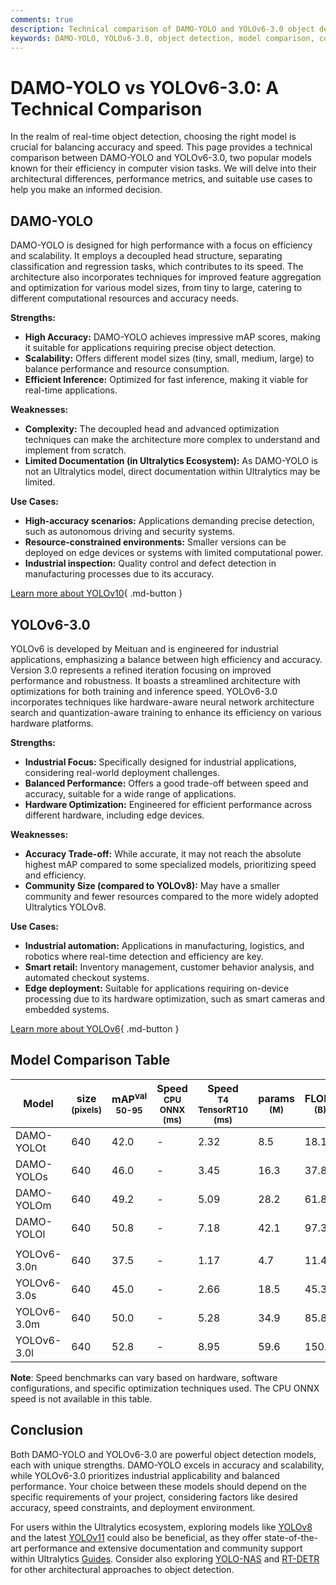 ```yaml
---
comments: true
description: Technical comparison of DAMO-YOLO and YOLOv6-3.0 object detection models, including architecture, performance, and use cases.
keywords: DAMO-YOLO, YOLOv6-3.0, object detection, model comparison, computer vision, Ultralytics
---
```


# DAMO-YOLO vs YOLOv6-3.0: A Technical Comparison

<script async src="https://cdn.jsdelivr.net/npm/chart.js@3.9.1/dist/chart.min.js"></script>
<script defer src="../../javascript/benchmark.js"></script>

<canvas id="modelComparisonChart" width="1024" height="400" active-models='["DAMO-YOLO", "YOLOv6-3.0"]'></canvas>

In the realm of real-time object detection, choosing the right model is crucial for balancing accuracy and speed. This page provides a technical comparison between DAMO-YOLO and YOLOv6-3.0, two popular models known for their efficiency in computer vision tasks. We will delve into their architectural differences, performance metrics, and suitable use cases to help you make an informed decision.

## DAMO-YOLO

DAMO-YOLO is designed for high performance with a focus on efficiency and scalability. It employs a decoupled head structure, separating classification and regression tasks, which contributes to its speed. The architecture also incorporates techniques for improved feature aggregation and optimization for various model sizes, from tiny to large, catering to different computational resources and accuracy needs.

**Strengths:**

- **High Accuracy:** DAMO-YOLO achieves impressive mAP scores, making it suitable for applications requiring precise object detection.
- **Scalability:** Offers different model sizes (tiny, small, medium, large) to balance performance and resource consumption.
- **Efficient Inference:** Optimized for fast inference, making it viable for real-time applications.

**Weaknesses:**

- **Complexity:** The decoupled head and advanced optimization techniques can make the architecture more complex to understand and implement from scratch.
- **Limited Documentation (in Ultralytics Ecosystem):** As DAMO-YOLO is not an Ultralytics model, direct documentation within Ultralytics may be limited.

**Use Cases:**

- **High-accuracy scenarios:** Applications demanding precise detection, such as autonomous driving and security systems.
- **Resource-constrained environments:** Smaller versions can be deployed on edge devices or systems with limited computational power.
- **Industrial inspection:** Quality control and defect detection in manufacturing processes due to its accuracy.

[Learn more about YOLOv10](https://docs.ultralytics.com/models/yolov10/){ .md-button }

## YOLOv6-3.0

YOLOv6 is developed by Meituan and is engineered for industrial applications, emphasizing a balance between high efficiency and accuracy. Version 3.0 represents a refined iteration focusing on improved performance and robustness. It boasts a streamlined architecture with optimizations for both training and inference speed. YOLOv6-3.0 incorporates techniques like hardware-aware neural network architecture search and quantization-aware training to enhance its efficiency on various hardware platforms.

**Strengths:**

- **Industrial Focus:** Specifically designed for industrial applications, considering real-world deployment challenges.
- **Balanced Performance:** Offers a good trade-off between speed and accuracy, suitable for a wide range of applications.
- **Hardware Optimization:** Engineered for efficient performance across different hardware, including edge devices.

**Weaknesses:**

- **Accuracy Trade-off:** While accurate, it may not reach the absolute highest mAP compared to some specialized models, prioritizing speed and efficiency.
- **Community Size (compared to YOLOv8):** May have a smaller community and fewer resources compared to the more widely adopted Ultralytics YOLOv8.

**Use Cases:**

- **Industrial automation:** Applications in manufacturing, logistics, and robotics where real-time detection and efficiency are key.
- **Smart retail:** Inventory management, customer behavior analysis, and automated checkout systems.
- **Edge deployment:** Suitable for applications requiring on-device processing due to its hardware optimization, such as smart cameras and embedded systems.

[Learn more about YOLOv6](https://docs.ultralytics.com/models/yolov6/){ .md-button }

## Model Comparison Table

| Model       | size<br><sup>(pixels) | mAP<sup>val<br>50-95 | Speed<br><sup>CPU ONNX<br>(ms) | Speed<br><sup>T4 TensorRT10<br>(ms) | params<br><sup>(M) | FLOPs<br><sup>(B) |
| ----------- | --------------------- | -------------------- | ------------------------------ | ----------------------------------- | ------------------ | ----------------- |
| DAMO-YOLOt  | 640                   | 42.0                 | -                              | 2.32                                | 8.5                | 18.1              |
| DAMO-YOLOs  | 640                   | 46.0                 | -                              | 3.45                                | 16.3               | 37.8              |
| DAMO-YOLOm  | 640                   | 49.2                 | -                              | 5.09                                | 28.2               | 61.8              |
| DAMO-YOLOl  | 640                   | 50.8                 | -                              | 7.18                                | 42.1               | 97.3              |
|             |                       |                      |                                |                                     |                    |                   |
| YOLOv6-3.0n | 640                   | 37.5                 | -                              | 1.17                                | 4.7                | 11.4              |
| YOLOv6-3.0s | 640                   | 45.0                 | -                              | 2.66                                | 18.5               | 45.3              |
| YOLOv6-3.0m | 640                   | 50.0                 | -                              | 5.28                                | 34.9               | 85.8              |
| YOLOv6-3.0l | 640                   | 52.8                 | -                              | 8.95                                | 59.6               | 150.7             |

**Note**: Speed benchmarks can vary based on hardware, software configurations, and specific optimization techniques used. The CPU ONNX speed is not available in this table.

## Conclusion

Both DAMO-YOLO and YOLOv6-3.0 are powerful object detection models, each with unique strengths. DAMO-YOLO excels in accuracy and scalability, while YOLOv6-3.0 prioritizes industrial applicability and balanced performance. Your choice between these models should depend on the specific requirements of your project, considering factors like desired accuracy, speed constraints, and deployment environment.

For users within the Ultralytics ecosystem, exploring models like [YOLOv8](https://docs.ultralytics.com/models/yolov8/) and the latest [YOLOv11](https://docs.ultralytics.com/models/yolo11/) could also be beneficial, as they offer state-of-the-art performance and extensive documentation and community support within Ultralytics [Guides](https://docs.ultralytics.com/guides/). Consider also exploring [YOLO-NAS](https://docs.ultralytics.com/models/yolo-nas/) and [RT-DETR](https://docs.ultralytics.com/models/rtdetr/) for other architectural approaches to object detection.
